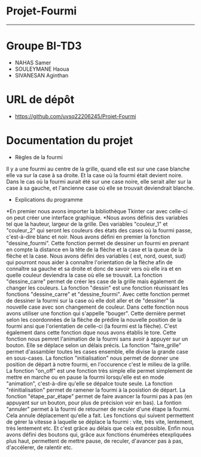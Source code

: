 # Projet-Fourmi
---

#  Groupe BI-TD3
* NAHAS Samer
* SOULEYMANE Haoua
* SIVANESAN Aginthan

# URL de dépôt
* https://github.com/uvsq22206245/Projet-Fourmi

# Documentation du projet

* Règles de la fourmi
 
Il y a une fourmi au centre de la grille, quand elle est sur une case blanche elle va sur la case à sa droite. Et la case où la fourmi était devient noire. Dans le cas où la fourmi aurait été sur une case noire, elle serait aller sur la case à sa gauche, et l'ancienne case où elle se trouvait deviendrait blanche.

* Explications du programme

 *En premier nous avons importer la bibliothèque Tkinter car avec celle-ci on peut créer une interface graphique.
 *Nous avons définis des variables tel que la hauteur, largeur de la grille. Des variables "couleur_1" et "couleur_2" qui seront les couleurs des états des cases où la fourmi passe, c'est-à-dire blanc et noir.
Nous avons défini en premier la fonction "dessine_fourmi". Cette fonction permet de dessiner un fourmi en prenant en compte la distance en la tête de la flèche et la case et la queue de la flèche et la case. Nous avons défini des variables ( est, nord, ouest, sud) qui pourront nous aider à connaître l'orientation de la flèche afin de connaître sa gauche et sa droite et donc de savoir vers où elle ira et en quelle couleur deviendra la case où elle se trouvait.
La fonction "dessine_carre" permet de créer les case de la grille mais également de changer les couleurs. 
La fonction "dessin" est une fonction réunissant les fonctions "dessine_carre" et "dessine_fourmi". Avec cette fonction permet de dessiner la fourmi sur la case où elle doit aller et de "dessiner" la nouvelle case avec son changement de couleur. Dans cette fonction nous avons utiliser une fonction qui s'appelle "bouger". Cette dernière permet selon les coordonnées de la flèche de prédire la nouvelle position de la fourmi ansi que l'orientatien de celle-ci (la fourmi est la flèche).
C'est également dans cette fonction dque nous avons établis le tore.
Cette fonction nous pemret l'animation de la fourmi sans avoir à appuyer sur un bouton. Elle se déplace selon un délais précis.
La fonction "faire_grille" permet d'assambler toutes les cases ensemble, elle divise la grande case en sous-cases.
La fonction "initialisation" nous permet de donner une position de départ à notre fourmi, en l'occurence c'est le milieu de la grille.
La fonction "on_off" est une fonction très simple elle permet simplement de mettre en marche ou en pause la fourmi lorsqu'elle est en mode "animation", c'est-à-dire qu'elle se dépalce toute seule.
La fonction "réinitialisation" permet de ramener la fourmi à la posistion de départ.
La fonction "étape_par_étape" permet de faire avancer la fourmi pas à pas (en appuyant sur un bouton, pour plus de précision voir en bas).
La fontion "annuler" permet à la fourmi de retourner de reculer d'une étape la fourmi. Cela annule déplacement qu'elle a fait.
Les fonctions qui suivent permettent de gérer la vitesse à laquelle se déplace la fourmi :  vite, très vite, lentement, très lentement etc. Et c'est grâce au délais que cela est possible.
Enfin nous avons défini des boutons qui, grâce aux fonctions énumérées etexpliquées plus haut, permettent de mettre pause, de reculer, d'avancer pas à pas, d'accélerer, de ralentir etc.
